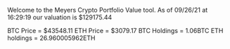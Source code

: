 Welcome to the Meyers Crypto Portfolio Value tool. 
As of 09/26/21 at 16:29:19 our valuation is $129175.44 

BTC Price = $43548.11
 ETH Price = $3079.17
BTC Holdings = 1.06BTC
 ETH holdings = 26.960005962ETH 
